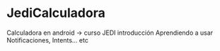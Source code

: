 # JediCalculadora
Calculadora en android -> curso JEDI introducción
Aprendiendo a usar Notificaciones, Intents... etc
